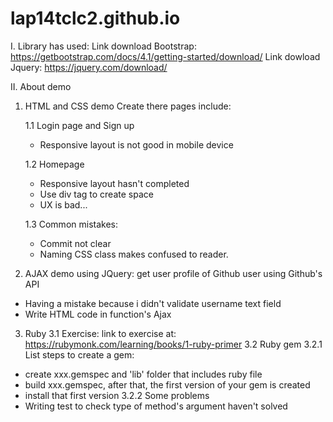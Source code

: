 # lap14tclc2.github.io
I. Library has used: 
Link download Bootstrap: https://getbootstrap.com/docs/4.1/getting-started/download/
Link dowload Jquery: https://jquery.com/download/

II. About demo

1. HTML and CSS demo
Create there pages include:

    1.1 Login page and Sign up 
    + Responsive layout is not good in mobile device


    1.2 Homepage
    + Responsive layout hasn't completed 
    + Use div tag to create space 
    + UX is bad...

    1.3 Common mistakes:
    + Commit not clear
    + Naming CSS class makes confused to reader.

2. AJAX demo using JQuery: get user profile of Github user using Github's API
+ Having a mistake because i didn't validate username text field
+ Write HTML code in function's Ajax


3. Ruby
3.1 Exercise: link to exercise at: https://rubymonk.com/learning/books/1-ruby-primer
3.2 Ruby gem
3.2.1 List steps to create a gem:
+ create xxx.gemspec and 'lib' folder that includes ruby file
+ build xxx.gemspec, after that, the  first version of your gem is created
+ install that first version
3.2.2 Some problems
+ Writing test to check type of method's argument haven't solved

